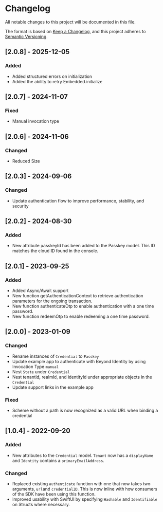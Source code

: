 # Changelog

All notable changes to this project will be documented in this file.

The format is based on [Keep a Changelog](https://keepachangelog.com/en/1.0.0/),
and this project adheres to [Semantic Versioning](https://semver.org/spec/v2.0.0.html).
## [2.0.8] - 2025-12-05

### Added

- Added structured errors on initialization
- Added the ability to retry Embedded.initialize

## [2.0.7] - 2024-11-07

### Fixed

- Manual invocation type

## [2.0.6] - 2024-11-06

### Changed

- Reduced Size

## [2.0.3] - 2024-09-06

### Changed

- Update authentication flow to improve performance, stability, and security

## [2.0.2] - 2024-08-30

### Added

- New attribute passkeyId has been added to the Passkey model. This ID matches the cloud ID found in the console.

## [2.0.1] - 2023-09-25

### Added

- Added Async/Await support
- New function getAuthenticationContext to retrieve authentication parameters for the ongoing transaction.
- New function authenticateOtp to enable authentication with a one time password.
- New function redeemOtp to enable redeeming a one time password.

## [2.0.0] - 2023-01-09

### Changed

- Rename instances of `Credential` to `Passkey`
- Update example app to authenticate with Beyond Identity by using Invocation Type `manual`
- Nest `State` under `Credential`
- Nest tenantId, realmId, and identityId under appropriate objects in the `Credential`
- Update support links in the example app

### Fixed

- Scheme without a path is now recognized as a valid URL when binding a credential

## [1.0.4] - 2022-09-20

### Added

- New attributes to the `Credential` model. `Tenant` now has a `displayName` and `Identity` contains a `primaryEmailAddress`.

### Changed

- Replaced existing `authenticate` function with one that now takes two arguments, `url`and `credentialID`. This is now inline with how consumers of the SDK have been using this function.
- Improved usability with SwiftUI by specifying `Hashable` and `Identifiable` on Structs where necessary.
